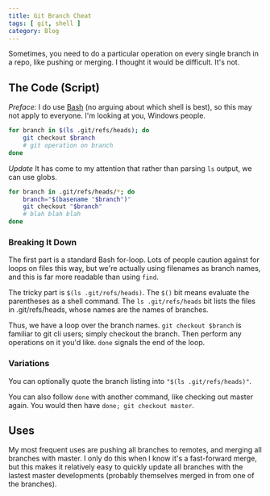 ```yaml
---
title: Git Branch Cheat
tags: [ git, shell ]
category: Blog
---
```

Sometimes, you need to do a particular operation on every single branch in a
repo, like pushing or merging. I thought it would be difficult. It's not.

## The Code (Script)

_Preface:_ I do use [Bash][bash] (no arguing about which shell is best), so this
may not apply to everyone. I'm looking at you, Windows people.

```bash
for branch in $(ls .git/refs/heads); do
    git checkout $branch
    # git operation on branch
done
```

*Update* It has come to my attention that rather than parsing `ls` output, we
can use globs.

```bash
for branch in .git/refs/heads/*; do
    branch="$(basename "$branch")"
    git checkout "$branch"
    # blah blah blah
done
```

### Breaking It Down

The first part is a standard Bash for-loop. Lots of people caution against for
loops on files this way, but we're actually using filenames as branch names, and
this is far more readable than using `find`.

The tricky part is `$(ls .git/refs/heads)`. The `$()` bit means evaluate the
parentheses as a shell command. The `ls .git/refs/heads` bit lists the files in
.git/refs/heads, whose names are the names of branches.

Thus, we have a loop over the branch names. `git checkout $branch` is familiar
to git cli users; simply checkout the branch. Then perform any operations on it
you'd like. `done` signals the end of the loop.

### Variations

You can optionally quote the branch listing into `"$(ls .git/refs/heads)"`.

You can also follow `done` with another command, like checking out master again.
You would then have `done; git checkout master`.

## Uses

My most frequent uses are pushing all branches to remotes, and merging all
branches with master. I only do this when I know it's a fast-forward merge, but
this makes it relatively easy to quickly update all branches with the lastest
master developments (probably themselves merged in from one of the branches).

[bash]: https://en.wikipedia.org/wiki/Bash_(Unix_shell)
